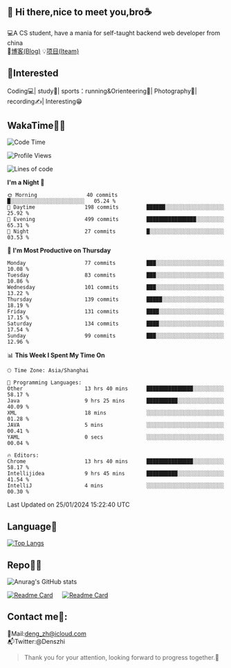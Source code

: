 👋 Hi there,nice to meet you,bro☕
---
💻A CS student, have a mania for self-taught backend web developer from china   
📌[博客(Blog)](https://github.com/HealUP/MyBlog)
💡[项目(Iteam)](https://healup.github.io/)

 <!-- waka-box start -->
 <!-- waka-box end -->
 
🧲**Interested**
--
Coding💻| study📖| sports：running&Orienteering🏃‍| Photography📸| recording✍️| Interesting😁

WakaTime👨‍💻
---
<!--START_SECTION:waka-->
![Code Time](http://img.shields.io/badge/Code%20Time-610%20hrs%206%20mins-blue)

![Profile Views](http://img.shields.io/badge/Profile%20Views-2-blue)

![Lines of code](https://img.shields.io/badge/From%20Hello%20World%20I%27ve%20Written-205.0%20thousand%20lines%20of%20code-blue)

**I'm a Night 🦉** 

```text
🌞 Morning                40 commits          █░░░░░░░░░░░░░░░░░░░░░░░░   05.24 % 
🌆 Daytime                198 commits         ██████░░░░░░░░░░░░░░░░░░░   25.92 % 
🌃 Evening                499 commits         ████████████████░░░░░░░░░   65.31 % 
🌙 Night                  27 commits          █░░░░░░░░░░░░░░░░░░░░░░░░   03.53 % 
```
📅 **I'm Most Productive on Thursday** 

```text
Monday                   77 commits          ███░░░░░░░░░░░░░░░░░░░░░░   10.08 % 
Tuesday                  83 commits          ███░░░░░░░░░░░░░░░░░░░░░░   10.86 % 
Wednesday                101 commits         ███░░░░░░░░░░░░░░░░░░░░░░   13.22 % 
Thursday                 139 commits         █████░░░░░░░░░░░░░░░░░░░░   18.19 % 
Friday                   131 commits         ████░░░░░░░░░░░░░░░░░░░░░   17.15 % 
Saturday                 134 commits         ████░░░░░░░░░░░░░░░░░░░░░   17.54 % 
Sunday                   99 commits          ███░░░░░░░░░░░░░░░░░░░░░░   12.96 % 
```


📊 **This Week I Spent My Time On** 

```text
🕑︎ Time Zone: Asia/Shanghai

💬 Programming Languages: 
Other                    13 hrs 40 mins      ███████████████░░░░░░░░░░   58.17 % 
Java                     9 hrs 25 mins       ██████████░░░░░░░░░░░░░░░   40.09 % 
XML                      18 mins             ░░░░░░░░░░░░░░░░░░░░░░░░░   01.28 % 
JAVA                     5 mins              ░░░░░░░░░░░░░░░░░░░░░░░░░   00.41 % 
YAML                     0 secs              ░░░░░░░░░░░░░░░░░░░░░░░░░   00.04 % 

🔥 Editors: 
Chrome                   13 hrs 40 mins      ███████████████░░░░░░░░░░   58.17 % 
Intellijidea             9 hrs 45 mins       ██████████░░░░░░░░░░░░░░░   41.54 % 
IntelliJ                 4 mins              ░░░░░░░░░░░░░░░░░░░░░░░░░   00.30 % 
```


 Last Updated on 25/01/2024 15:22:40 UTC
<!--END_SECTION:waka-->

Language🚀
---
[![Top Langs](https://github-readme-stats.vercel.app/api/top-langs/?username=HealUP&layout=compact&hide_border=true)](https://github.com/HealUP)

Repo🧑‍💻
---
![Anurag's GitHub stats](https://github-readme-stats.vercel.app/api?username=HealUP&count_private=true&show_icons=true&theme=gruvbox&hide_border=true) 

[![Readme Card](https://github-readme-stats.vercel.app/api/pin/?username=HealUP&repo=InternetEy&theme=transparent)](https://github.com/HealUP/InternetEy) &emsp;
[![Readme Card](https://github-readme-stats.vercel.app/api/pin/?username=HealUP&repo=CampusExperience&theme=transparent)](https://github.com/HealUP/CampusExperience)


Contact me📱:
---
📮Mail:deng_zh@icloud.com  
📬Twitter:@Denszhi  

> Thank you for your attention, looking forward to progress together.🎉
